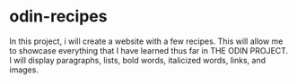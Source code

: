 # odin-recipes

In this project, i will create a website with a few recipes. This will allow me to showcase everything that I have learned thus far in THE ODIN PROJECT. I will display paragraphs, lists, bold words, italicized words, links, and images. 